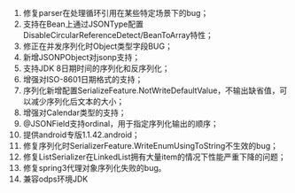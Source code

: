 1. 修复parser在处理循环引用在某些特定场景下的bug；
2. 支持在Bean上通过JSONType配置DisableCircularReferenceDetect/BeanToArray特性；
3. 修正在并发序列化时Object类型字段BUG；
4. 新增JSONPObject对jsonp支持；
5. 支持JDK 8日期时间的序列化和反序列化；
6. 增强对ISO-8601日期格式的支持；
7. 序列化新增配置SerializeFeature.NotWriteDefaultValue，不输出缺省值，可以减少序列化后文本的大小；
8. 增强对Calendar类型的支持；
9. @JSONField支持ordinal，用于指定序列化输出的顺序；
10. 提供android专版1.1.42.android；
11. 修复序列化时SerializerFeature.WriteEnumUsingToString不生效的bug；
12. 修复ListSerializer在LinkedList拥有大量item的情况下性能严重下降的问题；
13. 修复spring3代理对象序列化失败的bug。
14. 兼容odps环境JDK